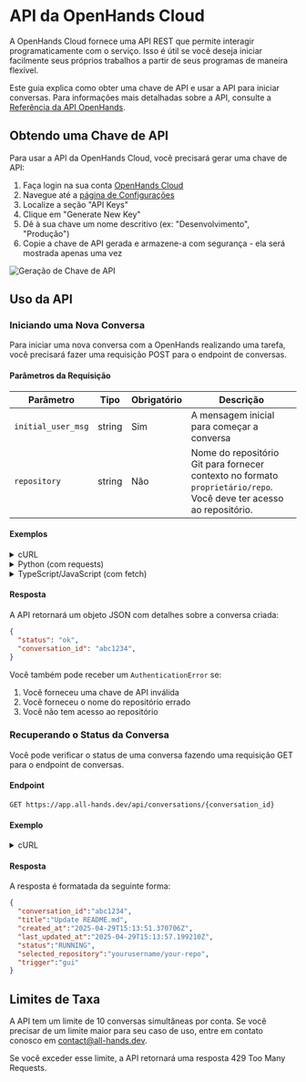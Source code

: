 # API da OpenHands Cloud

A OpenHands Cloud fornece uma API REST que permite interagir programaticamente com o serviço. Isso é útil se você deseja iniciar facilmente seus próprios trabalhos a partir de seus programas de maneira flexível.

Este guia explica como obter uma chave de API e usar a API para iniciar conversas.
Para informações mais detalhadas sobre a API, consulte a [Referência da API OpenHands](https://docs.all-hands.dev/swagger-ui/).

## Obtendo uma Chave de API

Para usar a API da OpenHands Cloud, você precisará gerar uma chave de API:

1. Faça login na sua conta [OpenHands Cloud](https://app.all-hands.dev)
2. Navegue até a [página de Configurações](https://app.all-hands.dev/settings)
3. Localize a seção "API Keys"
4. Clique em "Generate New Key"
5. Dê à sua chave um nome descritivo (ex: "Desenvolvimento", "Produção")
6. Copie a chave de API gerada e armazene-a com segurança - ela será mostrada apenas uma vez

![Geração de Chave de API](/img/docs/api-key-generation.png)

## Uso da API

### Iniciando uma Nova Conversa

Para iniciar uma nova conversa com a OpenHands realizando uma tarefa, você precisará fazer uma requisição POST para o endpoint de conversas.

#### Parâmetros da Requisição

| Parâmetro | Tipo | Obrigatório | Descrição |
|-----------|------|-------------|-----------|
| `initial_user_msg` | string | Sim | A mensagem inicial para começar a conversa |
| `repository` | string | Não | Nome do repositório Git para fornecer contexto no formato `proprietário/repo`. Você deve ter acesso ao repositório. |

#### Exemplos

<details>
<summary>cURL</summary>

```bash
curl -X POST "https://app.all-hands.dev/api/conversations" \
  -H "Authorization: Bearer YOUR_API_KEY" \
  -H "Content-Type: application/json" \
  -d '{
    "initial_user_msg": "Check whether there is any incorrect information in the README.md file and send a PR to fix it if so.",
    "repository": "yourusername/your-repo"
  }'
```
</details>

<details>
<summary>Python (com requests)</summary>

```python
import requests

api_key = "YOUR_API_KEY"
url = "https://app.all-hands.dev/api/conversations"

headers = {
    "Authorization": f"Bearer {api_key}",
    "Content-Type": "application/json"
}

data = {
    "initial_user_msg": "Check whether there is any incorrect information in the README.md file and send a PR to fix it if so.",
    "repository": "yourusername/your-repo"
}

response = requests.post(url, headers=headers, json=data)
conversation = response.json()

print(f"Conversation Link: https://app.all-hands.dev/conversations/{conversation['id']}")
print(f"Status: {conversation['status']}")
```
</details>

<details>
<summary>TypeScript/JavaScript (com fetch)</summary>

```typescript
const apiKey = "YOUR_API_KEY";
const url = "https://app.all-hands.dev/api/conversations";

const headers = {
  "Authorization": `Bearer ${apiKey}`,
  "Content-Type": "application/json"
};

const data = {
  initial_user_msg: "Check whether there is any incorrect information in the README.md file and send a PR to fix it if so.",
  repository: "yourusername/your-repo"
};

async function startConversation() {
  try {
    const response = await fetch(url, {
      method: "POST",
      headers: headers,
      body: JSON.stringify(data)
    });

    const conversation = await response.json();

    console.log(`Conversation Link: https://app.all-hands.dev/conversations/${conversation.id}`);
    console.log(`Status: ${conversation.status}`);

    return conversation;
  } catch (error) {
    console.error("Error starting conversation:", error);
  }
}

startConversation();
```

</details>

#### Resposta

A API retornará um objeto JSON com detalhes sobre a conversa criada:

```json
{
  "status": "ok",
  "conversation_id": "abc1234",
}
```

Você também pode receber um `AuthenticationError` se:

1. Você forneceu uma chave de API inválida
2. Você forneceu o nome do repositório errado
3. Você não tem acesso ao repositório


### Recuperando o Status da Conversa

Você pode verificar o status de uma conversa fazendo uma requisição GET para o endpoint de conversas.

#### Endpoint

```
GET https://app.all-hands.dev/api/conversations/{conversation_id}
```

#### Exemplo

<details>
<summary>cURL</summary>

```bash
curl -X GET "https://app.all-hands.dev/api/conversations/{conversation_id}" \
  -H "Authorization: Bearer YOUR_API_KEY"
```
</details>

#### Resposta

A resposta é formatada da seguinte forma:

```json
{
  "conversation_id":"abc1234",
  "title":"Update README.md",
  "created_at":"2025-04-29T15:13:51.370706Z",
  "last_updated_at":"2025-04-29T15:13:57.199210Z",
  "status":"RUNNING",
  "selected_repository":"yourusername/your-repo",
  "trigger":"gui"
}
```

## Limites de Taxa

A API tem um limite de 10 conversas simultâneas por conta. Se você precisar de um limite maior para seu caso de uso, entre em contato conosco em [contact@all-hands.dev](mailto:contact@all-hands.dev).

Se você exceder esse limite, a API retornará uma resposta 429 Too Many Requests.
